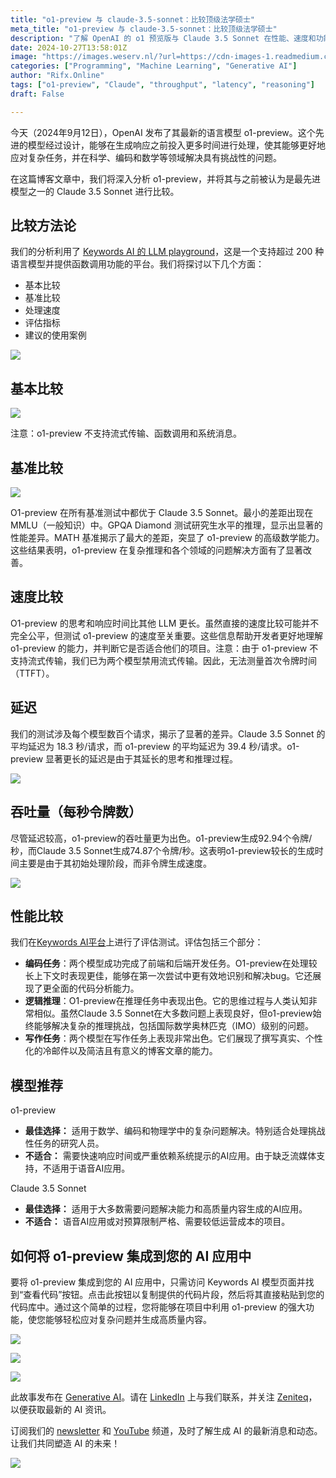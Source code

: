 ```yaml
---
title: "o1-preview 与 claude-3.5-sonnet：比较顶级法学硕士"
meta_title: "o1-preview 与 claude-3.5-sonnet：比较顶级法学硕士"
description: "了解 OpenAI 的 o1 预览版与 Claude 3.5 Sonnet 在性能、速度和功能方面的比较。"
date: 2024-10-27T13:58:01Z
image: "https://images.weserv.nl/?url=https://cdn-images-1.readmedium.com/v2/resize:fit:800/1*kTWAcpRdOpsrFIDZjjjr7Q.jpeg"
categories: ["Programming", "Machine Learning", "Generative AI"]
author: "Rifx.Online"
tags: ["o1-preview", "Claude", "throughput", "latency", "reasoning"]
draft: False

---
```




今天（2024年9月12日），OpenAI 发布了其最新的语言模型 o1-preview。这个先进的模型经过设计，能够在生成响应之前投入更多时间进行处理，使其能够更好地应对复杂任务，并在科学、编码和数学等领域解决具有挑战性的问题。

在这篇博客文章中，我们将深入分析 o1-preview，并将其与之前被认为是最先进模型之一的 Claude 3.5 Sonnet 进行比较。



## 比较方法论

我们的分析利用了 [Keywords AI 的 LLM playground](https://docs.keywordsai.co/features/prompt/model-playground)，这是一个支持超过 200 种语言模型并提供函数调用功能的平台。我们将探讨以下几个方面：

* 基本比较
* 基准比较
* 处理速度
* 评估指标
* 建议的使用案例

![](https://images.weserv.nl/?url=https://cdn-images-1.readmedium.com/v2/resize:fit:800/0*yc171ikejtBy_o11.jpeg)

## 基本比较

![](https://images.weserv.nl/?url=https://cdn-images-1.readmedium.com/v2/resize:fit:800/0*z2FrS_AVig7Y6eU_.jpeg)

注意：o1-preview 不支持流式传输、函数调用和系统消息。

## 基准比较

![](https://images.weserv.nl/?url=https://cdn-images-1.readmedium.com/v2/resize:fit:800/0*Bx_vAvFc9DAD0cZA.jpeg)

O1-preview 在所有基准测试中都优于 Claude 3.5 Sonnet。最小的差距出现在 MMLU（一般知识）中。GPQA Diamond 测试研究生水平的推理，显示出显著的性能差异。MATH 基准揭示了最大的差距，突显了 o1-preview 的高级数学能力。这些结果表明，o1-preview 在复杂推理和各个领域的问题解决方面有了显著改善。

## 速度比较

O1-preview 的思考和响应时间比其他 LLM 更长。虽然直接的速度比较可能并不完全公平，但测试 o1-preview 的速度至关重要。这些信息帮助开发者更好地理解 o1-preview 的能力，并判断它是否适合他们的项目。注意：由于 o1-preview 不支持流式传输，我们已为两个模型禁用流式传输。因此，无法测量首次令牌时间（TTFT）。

## 延迟

我们的测试涉及每个模型数百个请求，揭示了显著的差异。Claude 3.5 Sonnet 的平均延迟为 18.3 秒/请求，而 o1-preview 的平均延迟为 39.4 秒/请求。o1-preview 显著更长的延迟是由于其延长的思考和推理过程。

![](https://images.weserv.nl/?url=https://cdn-images-1.readmedium.com/v2/resize:fit:800/0*2PMkgPVuylFxwfIa.jpeg)

## 吞吐量（每秒令牌数）

尽管延迟较高，o1-preview的吞吐量更为出色。o1-preview生成92.94个令牌/秒，而Claude 3.5 Sonnet生成74.87个令牌/秒。这表明o1-preview较长的生成时间主要是由于其初始处理阶段，而非令牌生成速度。

![](https://images.weserv.nl/?url=https://cdn-images-1.readmedium.com/v2/resize:fit:800/0*wxqpnwZhl9pnbw8y.jpeg)

## 性能比较

我们在[Keywords AI平台](https://keywordsai.co/)上进行了评估测试。评估包括三个部分：

* **编码任务**：两个模型成功完成了前端和后端开发任务。O1-preview在处理较长上下文时表现更佳，能够在第一次尝试中更有效地识别和解决bug。它还展现了更全面的代码分析能力。
* **逻辑推理**：O1-preview在推理任务中表现出色。它的思维过程与人类认知非常相似。虽然Claude 3.5 Sonnet在大多数问题上表现良好，但o1-preview始终能够解决复杂的推理挑战，包括国际数学奥林匹克（IMO）级别的问题。
* **写作任务**：两个模型在写作任务上表现非常出色。它们展现了撰写真实、个性化的冷邮件以及简洁且有意义的博客文章的能力。

## 模型推荐

o1-preview

* **最佳选择：** 适用于数学、编码和物理学中的复杂问题解决。特别适合处理挑战性任务的研究人员。
* **不适合：** 需要快速响应时间或严重依赖系统提示的AI应用。由于缺乏流媒体支持，不适用于语音AI应用。

Claude 3.5 Sonnet

* **最佳选择：** 适用于大多数需要问题解决能力和高质量内容生成的AI应用。
* **不适合：** 语音AI应用或对预算限制严格、需要较低运营成本的项目。

## 如何将 o1-preview 集成到您的 AI 应用中

要将 o1-preview 集成到您的 AI 应用中，只需访问 Keywords AI 模型页面并找到“查看代码”按钮。点击此按钮以复制提供的代码片段，然后将其直接粘贴到您的代码库中。通过这个简单的过程，您将能够在项目中利用 o1-preview 的强大功能，使您能够轻松应对复杂问题并生成高质量内容。

![](https://images.weserv.nl/?url=https://cdn-images-1.readmedium.com/v2/resize:fit:800/0*XyQ9QiI7TN8Uc5Jp.jpeg)

![](https://images.weserv.nl/?url=https://cdn-images-1.readmedium.com/v2/resize:fit:800/1*t8fEYlEs13eM7D28lVbtIw.png)

![](https://images.weserv.nl/?url=https://cdn-images-1.readmedium.com/v2/resize:fit:800/0*yhu9y5ixNuxeFVe1.png)

此故事发布在 [Generative AI](https://generativeai.pub/)。请在 [LinkedIn](https://www.linkedin.com/company/generative-ai-publication) 上与我们联系，并关注 [Zeniteq](https://www.zeniteq.com/)，以便获取最新的 AI 资讯。

订阅我们的 [newsletter](https://www.generativeaipub.com/) 和 [YouTube](https://www.youtube.com/@generativeaipub) 频道，及时了解生成 AI 的最新消息和动态。让我们共同塑造 AI 的未来！

![](https://images.weserv.nl/?url=https://cdn-images-1.readmedium.com/v2/resize:fit:800/0*PelNtaNaEVDWgMWr.png)

